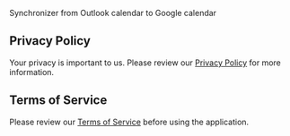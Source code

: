 Synchronizer from Outlook calendar to Google calendar

## Privacy Policy

Your privacy is important to us. Please review our [Privacy Policy](PRIVACY_POLICY.md) for more information.

## Terms of Service

Please review our [Terms of Service](TERMS_OF_SERVICE.md) before using the application.